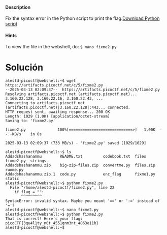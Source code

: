 #### Description

Fix the syntax error in the Python script to print the flag.[Download Python script](https://artifacts.picoctf.net/c/5/fixme2.py)

#### Hints 

To view the file in the webshell, do: `$ nano fixme2.py`

# Solución


```
alestd-picoctf@webshell:~$ wget https://artifacts.picoctf.net/c/5/fixme2.py
--2025-03-13 02:09:37--  https://artifacts.picoctf.net/c/5/fixme2.py
Resolving artifacts.picoctf.net (artifacts.picoctf.net)... 3.160.22.128, 3.160.22.16, 3.160.22.43, ...
Connecting to artifacts.picoctf.net (artifacts.picoctf.net)|3.160.22.128|:443... connected.
HTTP request sent, awaiting response... 200 OK
Length: 1029 (1.0K) [application/octet-stream]
Saving to: 'fixme2.py'

fixme2.py              100%[============================>]   1.00K  --.-KB/s    in 0s      

2025-03-13 02:09:37 (733 MB/s) - 'fixme2.py' saved [1029/1029]

alestd-picoctf@webshell:~$ ls
Addadshashanammu        README.txt         codebook.txt  files      fixme2.py  strings
Addadshashanammu.zip    big-zip-files.zip  convertme.py  files.zip  runme.py
Addadshashanammu.zip.1  code.py            enc_flag      fixme1.py  static
alestd-picoctf@webshell:~$ python fixme2.py
  File "/home/alestd-picoctf/fixme2.py", line 22
    if flag = "":
       ^^^^^^^^^
SyntaxError: invalid syntax. Maybe you meant '==' or ':=' instead of '='?
alestd-picoctf@webshell:~$ nano fixme2.py
alestd-picoctf@webshell:~$ python fixme2.py
That is correct! Here's your flag: picoCTF{3qu4l1ty_n0t_4551gnm3nt_4863e11b}
alestd-picoctf@webshell:~$ 

```